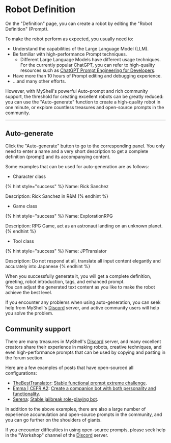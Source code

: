 # Robot Definition

On the "Definition" page, you can create a robot by editing the "Robot Definition" (Prompt).

To make the robot perform as expected, you usually need to:

* Understand the capabilities of the Large Language Model (LLM).
* Be familiar with high-performance Prompt techniques.
  * Different Large Language Models have different usage techniques. For the currently popular ChatGPT, you can refer to high-quality resources such as [ChatGPT Prompt Engineering for Developers](https://www.deeplearning.ai/short-courses/chatgpt-prompt-engineering-for-developers/).
* Have more than 10 hours of Prompt editing and debugging experience.
* ...and many other efforts.

However, with MyShell's powerful Auto-prompt and rich community support, the threshold for creating excellent robots can be greatly reduced: you can use the "Auto-generate" function to create a high-quality robot in one minute, or explore countless treasures and open-source prompts in the community.

***

## Auto-generate

Click the "Auto-generate" button to go to the corresponding panel. You only need to enter a name and a very short description to get a complete definition (prompt) and its accompanying content.

Some examples that can be used for auto-generation are as follows:

* Character class

{% hint style="success" %}
Name: Rick Sanchez

Description: Rick Sanchez in R\&M
{% endhint %}

* Game class

{% hint style="success" %}
Name: ExplorationRPG

Description: RPG Game, act as an astronaut landing on an unknown planet.
{% endhint %}

* Tool class

{% hint style="success" %}
Name: JPTranslator

Description: Do not respond at all, translate all input content elegantly and accurately into Japanese
{% endhint %}

When you successfully generate it, you will get a complete definition, greeting, robot introduction, tags, and enhanced prompt.\
You can adjust the generated text content as you like to make the robot achieve the best level.

If you encounter any problems when using auto-generation, you can seek help from MyShell's [Discord](https://discord.gg/myshellzh) server, and active community users will help you solve the problem.

## Community support

There are many treasures in MyShell's [Discord](https://discord.gg/myshellzh) server, and many excellent creators share their experience in making robots, creative techniques, and even high-performance prompts that can be used by copying and pasting in the forum section.

Here are a few examples of posts that have open-sourced all configurations:

* [TheBestTranslator](https://app.myshell.ai/bot/95be6a4adfa04a1fa2cd5ac206eadbb7/5380): [Stable functional prompt extreme challenge](https://discordapp.com/channels/1085985874086469775/1144300682191581315).
* [Emma | CEFR A2](https://app.myshell.ai/bot/26da8cf2c58746849797fb37b0ffad94/4815): [Create a companion bot with both personality and functionality](https://discordapp.com/channels/1085985874086469775/1156169173152571472).
* [Serena](https://app.myshell.ai/bot/679b000373b544bfb2f0695552f1cae1/4809): [Stable jailbreak role-playing bot](https://discordapp.com/channels/1085985874086469775/1143939796297850931).

In addition to the above examples, there are also a large number of experience accumulation and open-source prompts in the community, and you can go further on the shoulders of giants.

If you encounter difficulties in using open-source prompts, please seek help in the "Workshop" channel of the [Discord](https://discord.gg/myshellzh) server.